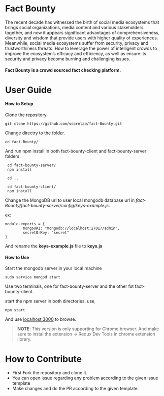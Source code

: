 # Fact Bounty

The recent decade has witnessed the birth of social media ecosystems that brings social organizations, media content and various stakeholders together, and now it appears significant advantages of comprehensiveness, diversity and wisdom that provide users with higher quality of experiences. Meanwhile, social media ecosystems suffer from security, privacy and trustworthiness threats. How to leverage the power of intelligent crowds to improve the ecosystem’s efficacy and efficiency, as well as ensure its security and privacy become burning and challenging issues.

#### Fact Bounty is a crowd sourced fact checking platform.

# User Guide

#### How to Setup

Clone the repository.

`git clone https://github.com/scorelab/fact-Bounty.git`

Change directry to the folder.

`cd fact-Bounty/`

And run npm install in both fact-bounty-client and fact-bounty-server folders.

```
 cd fact-bounty-server/
 npm install
 
 cd ..
 
 cd fact-bounty-client/
 npm install
```

Change the MongoDB url to user local mongodb database url in *fact-Bounty/fact-bounty-server/config/keys-example.js*.

ex:
```
module.exports = {
        mongoURI: "mongodb://localhost:27017/admin",
        secretOrKey: "secret"
}
```
And rename the **keys-example.js** file to **keys.js**

#### How to Use

Start the mongodb server in your local machine

`sudo service mongod start`

Use two terminals, one for fact-bounty-server and the other fot fact-bounty-client.

start the npm server in both directories. use,

`npm start`

And use [localhost:3000](https://) to browse.

> **NOTE**: This version is only supporting for Chrome browser. And make sure to instal the extension -> Redux Dev Tools in chrome extension library.
>

# How to Contribute

- First Fork the repository and clone it.
- You can open issue regarding any problem according to the given issue template
- Make changes and do the PR according to the given template.

